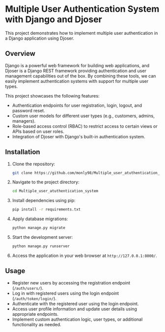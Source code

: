 # Multiple User Authentication System with Django and Djoser

This project demonstrates how to implement multiple user authentication in a Django application using Djoser.

## Overview

Django is a powerful web framework for building web applications, and Djoser is a Django REST framework providing authentication and user management capabilities out of the box. By combining these tools, we can easily implement authentication systems with support for multiple user types.

This project showcases the following features:

- Authentication endpoints for user registration, login, logout, and password reset.
- Custom user models for different user types (e.g., customers, admins, managers).
- Role-based access control (RBAC) to restrict access to certain views or APIs based on user roles.
- Integration of Djoser with Django's built-in authentication system.

## Installation

1. Clone the repository:

    ```bash
    git clone https://github.com/monly98/Multiple_user_atuthentication_system.git
    ```

2. Navigate to the project directory:

    ```bash
    cd Multiple_user_atuthentication_system
    ```

3. Install dependencies using pip:

    ```bash
    pip install -r requirements.txt
    ```

4. Apply database migrations:

    ```bash
    python manage.py migrate
    ```

5. Start the development server:

    ```bash
    python manage.py runserver
    ```

6. Access the application in your web browser at `http://127.0.0.1:8000/`.

## Usage

- Register new users by accessing the registration endpoint (`/auth/users/`).
- Log in with registered users using the login endpoint (`/auth/token/login/`).
- Authenticate with the registered user using the login endpoint.
-  Access user profile information and update user details using appropriate endpoints.
-   Implement custom authentication logic, user types, or additional functionality as needed.
